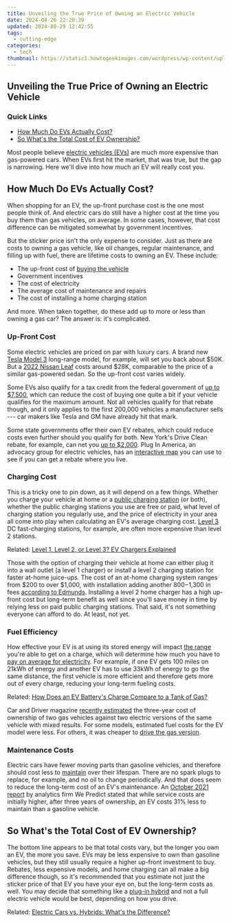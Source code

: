```yaml
---
title: Unveiling the True Price of Owning an Electric Vehicle
date: 2024-08-26 22:20:39
updated: 2024-08-29 12:42:55
tags:
  - cutting-edge
categories:
  - tech
thumbnail: https://static1.howtogeekimages.com/wordpress/wp-content/uploads/2022/04/electric-car-highway-windmills.jpg
---
```


## Unveiling the True Price of Owning an Electric Vehicle

### Quick Links

* [How Much Do EVs Actually Cost?](https://fox-access.techidaily.com/2024-approved-gopro-vs-sjcam-capturing-the-thrill/)
* [So What's the Total Cost of EV Ownership?](https://facebook-video-files.techidaily.com/2024-approved-effective-method-for-personalizing-fb-page-coverage/)

 Most people believe [electric vehicles (EVs)](https://instagram-video-recordings.techidaily.com/new-2024-approved-heres-what-you-dont-know-about-instagram-story-viewer2/) are much more expensive than gas-powered cars. When EVs first hit the market, that was true, but the gap is narrowing. Here we'll dive into how much an EV will really cost you.

##  How Much Do EVs Actually Cost?

 When shopping for an EV, the up-front purchase cost is the one most people think of. And electric cars do still have a higher cost at the time you buy them than gas vehicles, on average. In some cases, however, that cost difference can be mitigated somewhat by government incentives.

 But the sticker price isn't the only expense to consider. Just as there are costs to owning a gas vehicle, like oil changes, regular maintenance, and filling up with fuel, there are lifetime costs to owning an EV. These include:

* The up-front cost of [buying the vehicle](https://www.reviewgeek.com/91815/i-tried-to-buy-a-car-from-carvana-and-it-was-worse-than-going-to-a-dealer/)
* Government incentives
* The cost of electricity
* The average cost of maintenance and repairs
* The cost of installing a home charging station

 And more. When taken together, do these add up to more or less than owning a gas car? The answer is: it's complicated.

###  Up-Front Cost

 Some electric vehicles are priced on par with luxury cars. A brand new [Tesla Model 3](https://www.tesla.com/model3/design#overview) long-range model, for example, will set you back about $50K. But a [2022 Nissan Leaf](https://www.nissanusa.com/vehicles/electric-cars/leaf.html?dcp=psn.58700004658395133&ds%5Frl=1253905&gclid=CjwKCAjw9LSSBhBsEiwAKtf0n5BhX8trgFSXGZs1HO7ClDnLHVbV52i6qj5Fjv4vgdFsHnieR5QU7BoCEV4QAvD%5FBwE&gclsrc=aw.ds) costs around $28K, comparable to the price of a similar gas-powered sedan. So the up-front cost varies widely.

 Some EVs also qualify for a tax credit from the federal government of [up to $7,500](https://www.fueleconomy.gov/feg/taxevb.shtml), which can reduce the cost of buying one quite a bit if your vehicle qualifies for the maximum amount. Not all vehicles qualify for that rebate though, and it only applies to the first 200,000 vehicles a manufacturer sells --- car makers like Tesla and GM have already hit that mark.

 Some state governments offer their own EV rebates, which could reduce costs even further should you qualify for both. New York's Drive Clean rebate, for example, can net you [up to $2,000](https://www.nyserda.ny.gov/drive-clean-rebate). Plug In America, an advocacy group for electric vehicles, has an [interactive map](https://pluginamerica.org/why-go-plug-in/state-federal-incentives/) you can use to see if you can get a rebate where you live.

### **Charging Cost** 

 This is a tricky one to pin down, as it will depend on a few things. Whether you charge your vehicle at home or a [public charging station](https://techidaily.com/how-to-transfer-whatsapp-from-apple-iphone-13-to-other-iphone-15-pro-max-devices-drfone-by-drfone-transfer-whatsapp-from-ios-transfer-whatsapp-from-ios/) (or both), whether the public charging stations you use are free or paid, what level of charging station you regularly use, and the price of electricity in your area all come into play when calculating an EV's average charging cost. [Level 3](https://visual-screen-recording.techidaily.com/unveiling-wintv-magic-compre-written-guide-to-capturing-live-on-windows-pc-for-2024/) DC fast-charging stations, for example, are often more expensive than level 2 stations.

Related: [Level 1, Level 2, or Level 3? EV Chargers Explained](https://visual-screen-recording.techidaily.com/unveiling-wintv-magic-compre-written-guide-to-capturing-live-on-windows-pc-for-2024/) 

 Those with the option of charging their vehicle at home can either plug it into a wall outlet (a level 1 charger) or install a level 2 charging station for faster at-home juice-ups. The cost of an at-home charging system ranges from $200 to over $1,000, with installation adding another $800-$1,300 in fees [according to Edmunds](https://www.edmunds.com/fuel-economy/the-true-cost-of-powering-an-electric-car.html). Installing a level 2 home charger has a high up-front cost but long-term benefit as well since you'll save money in time by relying less on paid public charging stations. That said, it's not something everyone can afford to do. At least, not yet.

###  Fuel Efficiency

 How effective your EV is at using its stored energy will impact [the range](https://activate-lock.techidaily.com/in-2024-bypass-activation-lock-on-iphone-11-pro-max-4-easy-ways-by-drfone-ios/) you're able to get on a charge, which will determine how much you have to [pay on average for electricity](https://buynow-marvelous.techidaily.com/they-are-well-suited-for-high-viscosity-fluids-and-maintain-performance-under-varying-pressures/). For example, if one EV gets 100 miles on 21kWh of energy and another EV has to use 33kWh of energy to go the same distance, the first vehicle is more efficient and therefore gets more out of every charge, reducing your long-term fueling costs.

Related: [How Does an EV Battery's Charge Compare to a Tank of Gas?](https://activate-lock.techidaily.com/in-2024-bypass-activation-lock-on-iphone-11-pro-max-4-easy-ways-by-drfone-ios/) 

 Car and Driver magazine [recently estimated](https://www.caranddriver.com/shopping-advice/a32494027/ev-vs-gas-cheaper-to-own/) the three-year cost of ownership of two gas vehicles against two electric versions of the same vehicle with mixed results. For some models, estimated fuel costs for the EV model were less. For others, it was cheaper to [drive the gas version](https://www.reviewgeek.com/114359/how-to-use-less-gas-and-increase-your-cars-mileage/).

###  Maintenance Costs

 Electric cars have fewer moving parts than gasoline vehicles, and therefore should cost less to [maintain](https://youtube-stream.techidaily.com/new-proactive-strategies-in-building-an-irresistible-online-identity-on-youtube/) over their lifespan. There are no spark plugs to replace, for example, and no oil to change periodically. And that does seem to reduce the long-term cost of an EV's maintenance. An [October 2021 report](https://www.wepredict.com/wp-content/uploads/We-Predict-Deepview-True-Cost-Press-Release-October-28-2021.pdf) by analytics firm We Predict stated that while service costs are initially higher, after three years of ownership, an EV costs 31% less to maintain than a gasoline vehicle.

##  So What's the Total Cost of EV Ownership?

 The bottom line appears to be that total costs vary, but the longer you own an EV, the more you save. EVs may be less expensive to own than gasoline vehicles, but they still usually require a higher up-front investment to buy. Rebates, less expensive models, and home charging can all make a big difference though, so it's recommended that you estimate not just the sticker price of that EV you have your eye on, but the long-term costs as well. You may decide that something like a [plug-in hybrid](https://facebook-video-files.techidaily.com/updated-instagram-video-tricks-uncovered-for-2024/) and not a full electric vehicle would be best, depending on how you drive.

Related: [Electric Cars vs. Hybrids: What's the Difference?](https://facebook-video-files.techidaily.com/updated-instagram-video-tricks-uncovered-for-2024/)

<ins class="adsbygoogle"
     style="display:block"
     data-ad-format="autorelaxed"
     data-ad-client="ca-pub-7571918770474297"
     data-ad-slot="1223367746"></ins>



<ins class="adsbygoogle"
     style="display:block"
     data-ad-client="ca-pub-7571918770474297"
     data-ad-slot="8358498916"
     data-ad-format="auto"
     data-full-width-responsive="true"></ins>
